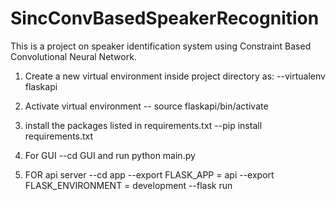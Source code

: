 # SincConvBasedSpeakerRecognition
This is a project on speaker identification system using Constraint Based Convolutional Neural Network.

1. Create a new virtual environment inside project directory as:
  --virtualenv flaskapi
2. Activate virtual environment
  -- source flaskapi/bin/activate
3. install the packages listed in requirements.txt
  --pip install requirements.txt
4. For GUI
  --cd GUI and run python main.py


5. FOR api server
  --cd app
  --export FLASK_APP = api
  --export FLASK_ENVIRONMENT = development
  --flask run

